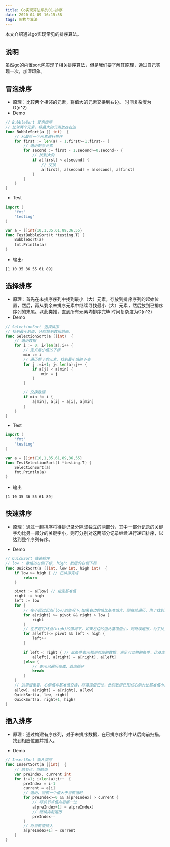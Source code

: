 ```yaml
---
title: Go实现算法系列01-排序
date: 2020-04-09 16:15:58
tags: 架构与算法
---
```

<!-- toc -->
本文介绍通过go实现常见的排序算法。

## 说明
虽然go的内置sort包实现了相关排序算法，但是我们要了解其原理，通过自己实现一次，加深印象。

## 冒泡排序
- 原理：比较两个相邻的元素，将值大的元素交换到右边。
时间复杂度为O(n^2)
- Demo
```go
// BubbleSort 冒泡排序
// 比较两个元素，将最大的元素放在右边
func BubbleSort(a [] int)  {
	// 从最后一个元素进行排序
	for first := len(a) - 1;first>=1;first-- {
		// 遍历剩余元素
		for second := first - 1;second>=0;second-- {
			// 找到大的
			if a[first] < a[second] {
				// 交换
				a[first], a[second] = a[second], a[first]
			}
		}
	}
}
```
- Test
```go
import (
	"fmt"
	"testing"
)

var a = []int{10,1,35,61,89,36,55}
func TestBubbleSort(t *testing.T) {
	BubbleSort(a)
	fmt.Println(a)
}
```
- 输出:
```
[1 10 35 36 55 61 89]
```
<!--more-->

## 选择排序
- 原理：首先在未排序序列中找到最小（大）元素，存放到排序序列的起始位置，然后，再从剩余未排序元素中继续寻找最小（大）元素，然后放到已排序序列的末尾。以此类推，直到所有元素均排序完毕
时间复杂度为O(n^2)
- Demo
```go
// SelectionSort 选择排序
// 找到最小的值，分别放到数组前面。
func SelectionSort(a []int)  {
	// 遍历数据
	for i := 0; i<len(a);i++ {
		// 定义最小值的下标
		min := i
		// 遍历剩下的元素，找到最小值的下表
		for j :=i+1; j< len(a);j++ {
			if a[j] < a[min] {
				min = j
			}
		}

		// 交换数据
		if min != i {
			a[min], a[i] = a[i], a[min]
		}
	}
}
```
- Test
```go
import (
	"fmt"
	"testing"
)

var a = []int{10,1,35,61,89,36,55}
func TestSelectionSort(t *testing.T) {
	SelectionSort(a)
	fmt.Println(a)
}
```
- 输出
```
[1 10 35 36 55 61 89]
```
## 快速排序
- 原理：通过一趟排序将待排记录分隔成独立的两部分，其中一部分记录的关键字均比另一部分的关键字小，则可分别对这两部分记录继续进行递归排序，以达到整个序列有序。

- Demo
```go
// QuickSort 快速排序
// low : 数组的左侧下标, high: 数组的右侧下标
func QuickSort(a []int, low int, high int)  {
	if low >= high { // 已排序完成
		return
	}

	pivot := a[low] // 指定基准值
	right := high
	left := low
	for {
		// 在不超过起点(low)的情况下,如果右边的值比基准值大，则继续遍历，为了找到比基准值小的数据
		for a[right] >= pivot && right > low {
			right--
		}
		// 在不超过终点(high)的情况下，如果左边的值比基准值小，则继续遍历，为了找到比基准值大的数据
		for a[left]<= pivot && left < high {
			left++
		}

		if left < right { // 此条件表示找到对应的数据，满足可交换的条件，比基准值大的放右边，比基准值小的放左边
			a[left], a[right] = a[right], a[left]
		}else {
			// 表示已遍历完成，退出循环
			break
		}
	}
	// 这里很重要，右侧值与基准值交换，将基准值归位，此刻数组已形成右侧为比基准值小的数据，右侧为比基准值大的数据
	a[low], a[right] = a[right], a[low]
	QuickSort(a, low, right)
	QuickSort(a, right+1, high)
}
```

## 插入排序
- 原理：通过构建有序序列，对于未排序数据，在已排序序列中从后向前扫描，找到相应位置并插入。

- Demo
```go
// InsertSort 插入排序
func InsertSort(a []int)  {
	// 前节点、当前值
	var preIndex, current int
	for i:=1; i<len(a);i++  {
		preIndex = i-1
		current = a[i]
		// 遍历，当前一个值大于当前值时
		for preIndex>=0 && a[preIndex] > current {
			// 将前节点值向后挪一位
			a[preIndex+1] = a[preIndex]
			// 继续向前遍历
			preIndex--
		}
		// 将当前值插入
		a[preIndex+1] = current
	}
}
```
